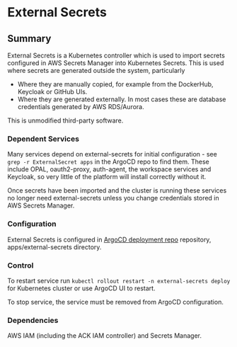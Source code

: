# External Secrets

## Summary

External Secrets is a Kubernetes controller which is used to import secrets configured in AWS Secrets Manager into Kubernetes Secrets. This is used where secrets are generated outside the system, particularly

- Where they are manually copied, for example from the DockerHub, Keycloak or GitHub UIs.
- Where they are generated externally. In most cases these are database credentials generated by AWS RDS/Aurora.

This is unmodified third-party software.

### Dependent Services

Many services depend on external-secrets for initial configuration - see `grep -r ExternalSecret apps` in the ArgoCD repo to find them. These include OPAL, oauth2-proxy, auth-agent, the workspace services and Keycloak, so very little of the platform will install correctly without it.

Once secrets have been imported and the cluster is running these services no longer need external-secrets unless you change credentials stored in AWS Secrets Manager.

### Configuration

External Secrets is configured in [ArgoCD deployment repo](https://github.com/EO-DataHub/eodhp-argocd-deployment) repository, apps/external-secrets directory.

### Control

To restart service run `kubectl rollout restart -n external-secrets deploy` for Kubernetes cluster or use ArgoCD UI to restart.

To stop service, the service must be removed from ArgoCD configuration.

### Dependencies

AWS IAM (including the ACK IAM controller) and Secrets Manager.
